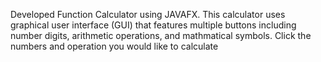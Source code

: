 Developed Function Calculator using JAVAFX.
This calculator uses graphical user interface (GUI) that features multiple buttons including number digits, arithmetic operations, and mathmatical symbols.
Click the numbers and operation you would like to calculate
